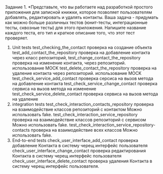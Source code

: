Задание 1.
*Представьте, что вы работаете над разработкой простого приложения для записной книжки, которое позволяет пользователям добавлять, редактировать и удалять контакты. Ваша задача - придумать как можно больше различных тестов (юнит-тесты, интеграционные тесты, сквозные тесты) для этого приложения. Напишите название каждого теста, его тип и краткое описание того, что этот тест проверяет.

1. Unit tests
test_checking_the_contact проверка на создание объекта
test_add_contact_the_repository проверка на добавление контакта через класс репозиторий,
test_change_contact_the_repository проверка на изменение контакта, через репозиторий. использование MOСK
test_delete_contact_the_repository проверка на удаление контакта через репозиторий. использование MOСK
test_check_service_add_contact проверка серсиса на вызов метода на добавление контакта
test_check_service_change_contact проверка сервиса на вызов метода на изменение
test_check_service_delete_contact проверка сервиса на вызов метода на удаление
2. integration tests
test_check_interaction_contacts_repository проверка на взаимодействие классов репозиторий с контактом Можно использовать fake.
test_check_interaction_service_repository проверка на взаимодействие классов репозиторий с сервисом Можно использовать fake.
test_check_interaction_service_repository-contacts проверка на взаимодействие всех классов Можно использовать fake.
3. End-to-end tests
check_user_interface_add_contact проверка добавление Контакта в систему черещ интерфейс пользователя
check_user_interface_change_contact проверка редактирования Контакта в систему черещ интерфейс пользователя
check_user_interface_delete_contact проверка удаления Контакта в систему черещ интерфейс пользователя.